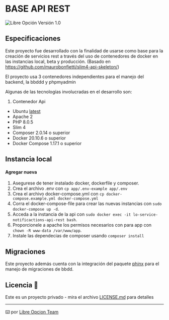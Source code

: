 # BASE API REST

![Libre Opción](https://libreopcion.com/favicons/favicon.ico "Libre Opción") Versión 1.0 

## Especificaciones

Este proyecto fue desarrollado con la finalidad de usarse como base para la creación de servicios rest a través del uso de contenedores de docker en las instancias local, beta y producción. (Basado en https://github.com/maurobonfietti/slim4-api-skeleton/)

El proyecto usa 3 contenedores independientes para el manejo del backend, la bbddd y phpmyadmin

Algunas de las tecnologías involucradas en el desarrollo son:

1. Contenedor Api

- Ubuntu  [latest](https://hub.docker.com/_/ubuntu)
- Apache 2
- PHP 8.0.5
- Slim 4
- Composer 2.0.14 o superior
- Docker 20.10.6 o superior
- Docker Compose 1.17.1 o superior

## Instancia local

#### Agregar nueva

1. Asegurese de tener instalado docker, dockerfile y composer.
2. Crea el archivo .env con `cp app/.env-example app/.env`
3. Crea el archivo docker-compose.yml con `cp docker-compose.example.yml docker-compose.yml`
4. Corra el docker-compose-file para crear las nuevas instancias con `sudo docker-compose up -d`.
5. Acceda a la instancia de la api con `sudo docker exec -it lo-service-notificactions-api-rest bash`.
6. Proporcionele a apache los permisos necesarios con para app con `chown -R www-data /var/www/app`.
7. Instale las dependecias de composer usando `composer install`


## Migraciones

Este proyecto además cuenta con la integración del paquete [phinx](https://book.cakephp.org/phinx/0/en/index.html) para el manejo de migraciones de bbdd.

## Licencia 📄

Este es un proyecto privado - mira el archivo [LICENSE.md](LICENSE.md) para detalles

---

⌨️ por [Libre Opcion Team](https://github.com/LibreOpcion)   